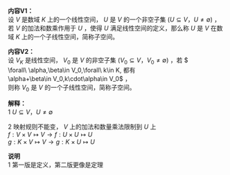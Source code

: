 **内容V1：**    
设 $V$ 是数域 $K$ 上的一个线性空间， $U$ 是 $V$ 的一个非空子集 $(U\subseteq V，U\neq\emptyset)$ ，若 $V$ 的加法和数乘作用于 $U$ ，使得 $U$ 满足线性空间的定义，那么称 $U$ 是 $V$ 在数域 $K$ 上的一个子线性空间，简称子空间。    
    
**内容V2：**    
设 $V_K$ 是线性空间， $V_0$ 是 $V$ 的非空子集 $(V_0\subseteq V，V_0\neq\emptyset)$ ，若 $    
\forall\ \alpha,\beta\in V_0,\forall\ k\in K, 都有    
\alpha+\beta\in V_0,k\cdot\alpha\in V_0$ ，    
则称 $V_0$ 是 $V$ 的一个子线性空间，简称子空间。    
    
**解释：**    
1  $U\subseteq V，U\neq\emptyset$     
    
2 映射规则不能变， $V$ 上的加法和数量乘法限制到 $U$ 上    
 $f:V\times V\mapsto V\longrightarrow    
f:U\times U\mapsto U$     
 $g:K\times V\mapsto V\longrightarrow     
g:K\times U\mapsto U$     
    
**说明**    
1 第一版是定义，第二版更像是定理    
